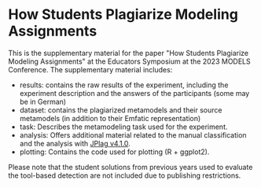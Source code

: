 # How Students Plagiarize Modeling Assignments

This is the supplementary material for the paper "How Students Plagiarize Modeling Assignments" at the Educators Symposium at the 2023 MODELS Conference. The supplementary material includes:

* results: contains the raw results of the experiment, including the experiment description and the answers of the participants (some may be in German)
* dataset: contains the plagiarized metamodels and their source metamodels (in addition to their Emfatic representation)
* task: Describes the metamodeling task used for the experiment.
* analysis: Offers additional material related to the manual classification and the analysis with [JPlag v4.1.0](https://github.com/jplag/JPlag/releases/tag/v4.1.0).
* plotting: Contains the code used for plotting (R + ggplot2).

Please note that the student solutions from previous years used to evaluate the tool-based detection are not included due to publishing restrictions.
